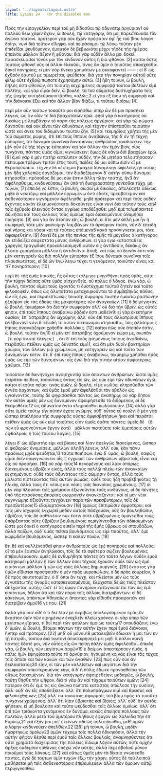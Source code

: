 ```yaml
---
layout: '../layouts/Layout.astro'
Title: Lysias 24 - For the disabled man
---
```


Πρὸς τὴν εἰσαγγελίαν περὶ τοῦ μὴ δίδοσθαι τῷ ἀδυνάτῳ ἀργύριον1
οὐ πολλοῦ δέω χάριν ἔχειν, ὦ βουλή, τῷ κατηγόρῳ, ὅτι μοι παρεσκεύασε τὸν ἀγῶνα τουτονί. πρότερον γὰρ οὐκ ἔχων πρόφασιν ἐφ᾽ ἧς τοῦ βίου λόγον δοίην, νυνὶ διὰ τοῦτον εἴληφα. καὶ πειράσομαι τῷ λόγῳ τοῦτον μὲν ἐπιδεῖξαι ψευδόμενον, ἐμαυτὸν δὲ βεβιωκότα μέχρι τῆσδε τῆς ἡμέρας ἐπαίνου μᾶλλον ἄξιον ἤ φθόνου: διὰ γὰρ οὐδὲν ἄλλο μοι δοκεῖ παρασκευάσαι τόνδε μοι τὸν κίνδυνον οὗτος ἢ διὰ φθόνον. [2] καίτοι ὅστις τούτοις φθονεῖ οὓς οἱ ἄλλοι ἐλεοῦσι, τίνος ἂν ὑμῖν ὁ τοιοῦτος ἀποσχέσθαι δοκεῖ πονηρίας; εἰ μὲν γὰρ ἕνεκα χρημάτων με συκοφαντεῖ —— : εἰ δ᾽ ὡς ἐχθρὸν ἑαυτοῦ με τιμωρεῖται, ψεύδεται: διὰ γὰρ τὴν πονηρίαν αὐτοῦ οὔτε φίλῳ οὔτε ἐχθρῷ πώποτε ἐχρησάμην αὐτῶ. [3] ἤδη τοίνυν, ὦ βουλή, δῆλός ἐστι φθονῶν, ὅτι τοιαύτῃ κεχρημένος συμφορᾷ τούτου βελτίων εἰμὶ πολίτης. καὶ γὰρ οἶμαι δεῖν, ὦ βουλή, τὰ τοῦ σώματος δυστυχήματα τοῖς τῆς ψυχῆς ἐπιτηδεύμασιν ἰᾶσθαι, καλῶς.2 εἰ γὰρ ἐξ ἴσου τῇ συμφορᾷ καὶ τὴν διάνοιαν ἕξω καὶ τὸν ἄλλον βίον διάξω, τί τούτου διοίσω; [4]

περὶ μὲν οὖν τούτων τοσαῦτά μοι εἰρήσθω: ὑπὲρ ὧν δέ μοι προσήκει λέγειν, ὡς ἂν οἷόν τε διὰ βραχυτάτων ἐρῶ. φησὶ γὰρ ὁ κατήγορος οὐ δικαίως με λαμβάνειν τὸ παρὰ τῆς πόλεως ἀργύριον: καὶ γὰρ τῷ σώματι δύνασθαι καὶ οὐκ εἶναι τῶν ἀδυνάτων, καὶ τέχνην ἐπίστασθαι τοιαύτην ὥστε καὶ ἄνευ τοῦ διδομένου τούτου ζῆν. [5] καὶ τεκμηρίοις χρῆται τῆς μὲν τοῦ σώματος ῥώμης, ὅτι ἐπὶ τοὺς ἵππους ἀναβαίνω, τῆς δ᾽ ἐν τῇ τέχνῃ εὐπορίας, ὅτι δύναμαι συνεῖναι δυναμένοις ἀνθρώποις ἀναλίσκειν. τὴν μὲν οὖν ἐκ τῆς τέχνης εὐπορίαν καὶ τὸν ἄλλον τὸν ἐμὸν βίον, οἷος τυγχάνει, πάντας ὑμᾶς οἴμαι γιγνώσκειν: ὅμως δὲ κἀγὼ διὰ βραχέων ἐρῶ. [6] ἐμοὶ γὰρ ὁ μὲν πατὴρ κατέλιπεν οὐδέν, τὴν δὲ μητέρα τελευτήσασαν πέπαυμαι τρέφων τρίτον ἔτος τουτί, παῖδες δέ μοι οὔπω εἰσὶν οἵ με θεραπεύσουσι. τέχνην δὲ κέκτημαι βραχέα δυναμένην ὠφελεῖν, ἣν αὐτὸς μὲν ἤδη χαλεπῶς ἐργάζομαι, τὸν διαδεξόμενον δ᾽ αὐτὴν οὔπω δύναμαι κτήσασθαι. πρόσοδος δέ μοι οὐκ ἔστιν ἄλλη πλὴν ταύτης, ἣν3 ἂν ἀφέλησθέ με, κινδυνεύσαιμ᾽ ἂν ὑπὸ τῇ δυσχερεστάτῃ γενέσθαι τύχῃ. μὴ τοίνυν, [7] ἐπειδή γε ἔστιν, ὦ βουλή, σῶσαί με δικαίως, ἀπολέσητε ἀδίκως: μηδὲ ἃ νεωτέρῳ καὶ μᾶλλον ἐρρωμένῳ ὄντι ἔδοτε, πρεσβύτερον καὶ ἀσθενέστερον γιγνόμενον ἀφέλησθε: μηδὲ πρότερον καὶ περὶ τοὺς οὐδὲν ἔχοντας κακὸν ἐλεημονέστατοι δοκοῦντες εἶναι νυνὶ διὰ τοῦτον τοὺς καὶ4 τοῖς ἐχθροῖς ἐλεινοὺς ὄντας ἀγρίως ἀποδέξησθε: μηδ᾽ ἐμὲ τολμήσαντες ἀδικῆσαι καὶ τοὺς ἄλλους τοὺς ὁμοίως ἐμοὶ διακειμένους ἀθυμῆσαι ποιήσητε. [8] καὶ γὰρ ἂν ἄτοπον εἴη, ὦ βουλή, εἰ ὅτε μὲν ἁπλῆ μοι ἦν ἡ συμφορά, τότε μὲν φαινοίμην λαμβάνων τὸ ἀργύριον τοῦτο, νῦν δ᾽ ἐπειδὴ καὶ γῆρας καὶ νόσοι καὶ τὰ τούτοις ἑπόμενα5 κακὰ προσγίγνεταί μοι, τότε ἀφαιρεθείην. [9] δοκεῖ δέ μοι τῆς πενίας τῆς ἐμῆς τὸ μέγεθος ὁ κατήγορος ἂν ἐπιδεῖξαι σαφέστατα μόνος ἀνθρώπων. εἰ γὰρ ἐγὼ κατασταθεὶς χορηγὸς τραγῳδοῖς προκαλεσαίμην6 αὐτὸν εἰς ἀντίδοσιν, δεκάκις ἂν ἕλοιτο χορηγῆσαι μᾶλλον ἢ ἀντιδοῦναι ἅπαξ. καὶ πῶς οὐ δεινόν ἐστι νῦν μὲν κατηγορεῖν ὡς διὰ πολλὴν εὐπορίαν ἐξ ἴσου δύναμαι συνεῖναι τοῖς πλουσιωτάτοις, εἰ δὲ ὧν ἐγὼ λέγω τύχοι τι γενόμενον, τοιοῦτον εἶναι; καὶ τί7 πονηρότερον; [10]

περὶ δὲ τῆς ἐμῆς ἱππικῆς, ἧς οὗτος ἐτόλμησε μνησθῆναι πρὸς ὑμᾶς, οὔτε τὴν τύχην δείσας οὔτε ὑμᾶς αἰσχυνθείς, οὐ πολὺς ὁ λόγος. ἐγὼ γὰρ, ὦ βουλή, πάντας οἶμαι τοὺς ἔχοντάς τι δυστύχημα τοῦτο8 ζητεῖν καὶ τοῦτο φιλοσοφεῖν, ὅπως ὡς ἀλυπότατα μεταχειριοῦνται τὸ συμβεβηκὸς πάθος. ὧν εἷς ἐγώ, καὶ περιπεπτωκὼς τοιαύτῃ συμφορᾷ ταύτην ἐμαυτῷ ῥᾳστώνην ἐξηῦρον εἰς τὰς ὁδοὺς τὰς μακροτέρας τῶν ἀναγκαίων. [11] ὃ δὲ μέγιστον, ὦ βουλή, τεκμήριον ὅτι διὰ τὴν συμφορὰν ἀλλ᾽ οὐ διὰ τὴν ὕβριν, ὡς οὗτός φησιν, ἐπὶ τοὺς ἵππους ἀναβαίνω ῥᾴδιόν ἐστι μαθεῖν9: εἰ γὰρ ἐκεκτήμην οὐσίαν, ἐπ᾽ ἀστράβης ἂν ὠχούμην, ἀλλ᾽ οὐκ ἐπὶ τοὺς ἀλλοτρίους ἵππους ἀνέβαινον: νυνὶ δ᾽ ἐπειδὴ τοιοῦτον οὐ δύναμαι κτήσασθαι, τοῖς ἀλλοτρίοις ἵπποις ἀναγκάζομαι χρῆσθαι πολλάκις. [12] καίτοι πῶς οὐκ ἄτοπόν ἐστιν, ὦ βουλή, τοῦτον ἄν,10 εἰ μὲν ἐπ᾽ ἀστράβης ὀχούμενον ἑώρα με, σιωπᾶν （τί γὰρ ἂν καὶ ἔλεγεν;）, ὅτι δ᾽ ἐπὶ τοὺς ᾐτημένους ἵππους ἀναβαίνω, πειρᾶσθαι πείθειν ὑμᾶς ὡς δυνατός εἰμι11; καὶ ὅτι μὲν δυοῖν βακτηρίαιν χρῶμαι, τῶν ἄλλων μιᾷ χρωμένων, μὴ κατηγορεῖν ὡς καὶ τοῦτο τῶν δυναμένων ἐστιν: ὅτι δ᾽ ἐπὶ τοὺς ἵππους ἀναβαίνω, τεκμηρίῳ χρῆσθαι πρὸς ὑμᾶς ὡς εἰμὶ τῶν δυναμένων; οἷς ἐγώ διὰ τὴν αὐτὴν αἰτίαν ἀμφοτέροις χρῶμαι. [13]

τοσοῦτον δὲ διενήνοχεν ἀναισχυντίᾳ τῶν ἁπάντων ἀνθρώπων, ὥστε ὑμᾶς πειρᾶται πείθειν, τοσούτους ὄντας εἵς ὤν, ὡς οὐκ εἰμὶ τῶν ἀδυνάτων ἐγώ. καίτοι εἰ τοῦτο πείσει τινὰς ὑμῶν, ὦ βουλή, τί με κωλύει κληροῦσθαι τῶν ἐννέα ἀρχόντων, καὶ ὑμᾶς ἐμοῦ μὲν ἀφελέσθαι τὸν ὀβολὸν ὡς ὑγιαίνοντος, τούτῳ δὲ ψηφίσασθαι πάντας ὡς ἀναπήρῳ; οὐ γὰρ δήπου τὸν αὐτὸν ὑμεῖς μὲν ὡς δυνάμενον ἀφαιρήσεσθε τὸ διδόμενον, οἱ δὲ θεσμοθέται12 ὡς ἀδύνατον ὄντα κληροῦσθαι κωλύσουσιν. [14] ἀλλὰ γὰρ οὔτε ὑμεῖς τούτῳ τὴν αὐτὴν ἔχετε γνώμην, οὔθ᾽ οὗτος εὖ ποιῶν. ὁ μὲν γὰρ ὥσπερ ἐπικλήρου τῆς συμφορᾶς οὔσης ἀμφισβητήσων ἥκει καὶ πειρᾶται πείθειν ὑμᾶς ὡς οὐκ εἰμὶ τοιοῦτος οἷον ὑμεῖς ὁρᾶτε πάντες: ὑμεῖς δὲ （ὃ τῶν εὖ φρονούντων ἔργον ἐστί） μᾶλλον πιστεύετε τοῖς ὑμετέροις αὐτῶν ὀφθαλμοῖς ἢ τοῖς τούτου λόγοις. [15]

λέγει δ᾽ ὡς ὑβριστής εἰμι καὶ βίαιος καὶ λίαν ἀσελγῶς διακείμενος, ὥσπερ εἰ φοβερῶς ὀνομάσειε, μέλλων ἀληθῆ λέγειν, ἀλλ᾽ οὐκ, ἐὰν πάνυ πραόνως μηδὲ ψεύδηται,13 ταῦτα ποιήσων. ἐγὼ δ᾽ ὑμᾶς, ὦ βουλή, σαφῶς οἶμαι δεῖν διαγιγνώσκειν οἷς τ᾽ ἐγχωρεῖ τῶν ἀνθρώπων ὑβρισταῖς εἶναι καὶ οἷς οὐ προσήκει. [16] οὐ γὰρ τοὺς14 πενομένους καὶ λίαν ἀπόρως διακειμένους ὑβρίζειν εἰκός, ἀλλὰ τοὺς πολλῷ πλείω τῶν ἀναγκαίων κεκτημένους: οὐδὲ τοὺς ἀδυνάτους τοῖς σώμασιν ὄντας, ἀλλὰ τοὺς μάλιστα πιστεύοντας ταῖς αὑτῶν ῥώμαις: οὐδὲ τοὺς ἤδη προβεβηκότας τῇ ἡλικίᾳ, ἀλλὰ τοὺς ἔτι νέους καὶ νέαις ταῖς διανοίαις χρωμένους. [17] οἱ μὲν γὰρ πλούσιοι τοῖς χρήμασιν ἐξωνοῦνται τοὺς κινδύνους, οἱ δὲ πένητες ὑπὸ τῆς παρούσης ἀπορίας σωφρονεῖν ἀναγκάζονται: καὶ οἱ μὲν νέοι συγγνώμης ἀξιοῦνται τυγχάνειν παρὰ τῶν πρεσβυτέρων, τοῖς δὲ πρεσβυτέροις15 ἐξαμαρτάνουσιν [18] ὁμοίως ἐπιτιμῶσιν ἀμφότεροι: καὶ τοῖς μὲν ἰσχυροῖς ἐγχωρεῖ μηδὲν αὐτοῖς πάσχουσιν, οὓς ἂν βουληθῶσιν, ὑβρίζειν, τοῖς δὲ ἀσθενέσιν οὐκ ἔστιν οὔτε ὑβριζομένοις ἀμύνεσθαι τοὺς ὑπάρξαντας οὔτε ὑβρίζειν βουλομένοις περιγίγνεσθαι τῶν ἀδικουμένων. ὥστε μοι δοκεῖ ὁ κατήγορος εἰπεῖν περὶ τῆς ἐμῆς ὕβρεως οὐ σπουδάζων, ἀλλὰ παίζων, οὐδ᾽ ὑμᾶς πεῖσαι βουλόμενος ὡς εἰμὶ τοιοῦτος, ἀλλ᾽ ἐμὲ κωμῳδεῖν βουλόμενος, ὥσπερ τι καλὸν ποιῶν. [19]

ἔτι δὲ καὶ συλλέγεσθαί φησιν ἀνθρώπους ὡς ἐμὲ πονηροὺς καὶ πολλούς, οἳ τὰ μὲν ἑαυτῶν ἀνηλώκασι, τοῖς δὲ τὰ σφέτερα σῴζειν βουλομένοις ἐπιβουλεύουσιν. ὑμεῖς δὲ ἐνθυμήθητε πάντες ὅτι ταῦτα λέγων οὐδὲν ἐμοῦ κατηγορεῖ μᾶλλον ἢ τῶν ἄλλων ὅσοι τέχνας ἔχουσιν οὐδὲ τῶν ὡς ἐμὲ εἰσιόντων μᾶλλον ἢ τῶν ὡς τοὺς ἄλλους δημιουργούς. [20] ἕκαστος γὰρ ὑμῶν εἴθισται προσφοιτᾶν ὁ μὲν πρὸς μυροπώλιον, ὁ δὲ πρὸς κουρεῖον, ὁ δὲ πρὸς σκυτοτομεῖον, ὁ δ᾽ ὅποι ἂν τύχῃ, καὶ πλεῖστοι μὲν ὡς τοὺς ἐγγυτάτω τῆς ἀγορᾶς κατεσκευασμένους, ἐλάχιστοι δὲ ὡς τοὺς πλεῖστον ἀπέχοντας αὐτῆς: ὥστ᾽ εἴ τις ὑμῶν πονηρίαν καταγνώσεται τῶν ὡς ἐμὲ εἰσιόντων, δῆλον ὅτι καὶ τῶν παρὰ τοῖς ἄλλοις διατριβόντων: εἰ δὲ κἀκείνων, ἁπάντων Ἀθηναίων: ἅπαντες γὰρ εἴθισθε προσφοιτᾶν καὶ διατρίβειν ἁμοῦ16 γέ που. [21]


ἀλλὰ γὰρ οὐκ οἶδ᾽ ὅ τι δεῖ λίαν με ἀκριβῶς ἀπολογούμενον πρὸς ἓν ἕκαστον ὑμῖν τῶν εἰρημένων ἐνοχλεῖν πλείω χρόνον. εἰ γὰρ ὑπὲρ τῶν μεγίστων εἴρηκα, τί δεῖ περὶ τῶν φαύλων ὁμοίως τούτῳ17 σπουδάζειν; ἐγὼ δ᾽ ὑμῶν, ὦ βουλή, δέομαι πάντων τὴν αὐτὴν ἔχειν περὶ ἐμοῦ διάνοιαν, ἥνπερ καὶ πρότερον. [22] μηδ᾽ οὗ μόνου18 μεταλαβεῖν ἔδωκεν ἡ μοι τῶν ἐν τῇ πατρίδι, τούτου διὰ τουτονὶ ἀποστερήσητέ με: μηδ᾽ ἃ πάλαι κοινῇ πάντες ἔδοτέ μοι, νῦν οὗτος εἷς ὢν πείσῃ πάλιν ὑμᾶς ἀφελέσθαι. ἐπειδὴ γὰρ, ὦ βουλή, τῶν μεγίστων ἀρχῶν19 ὁ δαίμων ἀπεστέρησεν ἡμᾶς, ἡ πόλις ἡμῖν ἐψηφίσατο τοῦτο τὸ ἀργύριον, ἡγουμένη κοινὰς εἶναι τὰς τύχας τοῖς ἅπασι καὶ τῶν κακῶν καὶ τῶν ἀγαθῶν. [23] πῶς οὖν οὐκ ἂν δειλαιότατος20 εἴην, εἰ τῶν μὲν καλλίστων καὶ μεγίστων διὰ τὴν συμφορὰν ἀπεστερημένος εἴην, ἃ δ᾽ ἡ πόλις ἔδωκε προνοηθεῖσα τῶν οὕτως διακειμένων, διὰ τὸν κατήγορον ἀφαιρεθείην; μηδαμῶς, ὦ βουλή, ταύτῃ θῆσθε τὴν ψῆφον. διὰ τί γὰρ ἂν καὶ τύχοιμι τοιούτων ὑμῶν; [24] πότερον ὅτι δι᾽ ἐμέ τις εἰς ἀγῶνα πώποτε καταστὰς ἀπώλεσε τὴν οὐσίαν; ἀλλ᾽ οὐδ᾽ ἂν εἷς ἀποδείξειεν. ἀλλ᾽ ὅτι πολυπράγμων εἰμὶ καὶ θρασὺς καὶ φιλαπεχθήμων; [25] ἀλλ᾽ οὐ τοιαύταις ἀφορμαῖς τοῦ βίου πρὸς τὰ τοιαῦτα τυγχάνω χρώμενος. ἀλλ᾽ ὅτι λίαν ὑβριστὴς καὶ βίαιος; ἀλλ᾽ οὐδ᾽ ἂν αὐτὸς φήσειεν, εἰ μὴ βούλοιτο καὶ τοῦτο ψεύδεσθαι τοῖς ἄλλοις ὁμοίως. ἀλλ᾽ ὅτι ἐπὶ τῶν τριάκοντα γενόμενος ἐν δυνάμει κακῶς ἐποίησα πολλοὺς τῶν πολιτῶν; ἀλλὰ μετὰ τοῦ ὑμετέρου πλήθους ἔφυγον εἰς Χαλκίδα τὴν ἐπ᾽ Εὐρίπῳ,21 καὶ ἐξόν μοι μετ᾽ ἐκείνων ἀδεῶς πολιτεύεσθαι, μεθ᾽ ὑμῶν εἱλόμην κινδυνεύειν ἀπελθών.22 [26] μὴ τοίνυν, ὦ βουλή, μηδὲν ἡμαρτηκὼς ὁμοίων23 ὑμῶν τύχοιμι τοῖς πολλὰ ἠδικηκόσιν, ἀλλὰ τὴν αὐτὴν ψῆφον θέσθε περὶ ἐμοῦ ταῖς ἄλλαις βουλαῖς, ἀναμνησθέντες ὅτι οὔτε χρήματα διαχειρίσας τῆς πόλεως δίδωμι λόγον αὐτῶν, οὔτε ἀρχὴν ἄρξας οὐδεμίαν εὐθύνας ὑπέχω νῦν αὐτῆς, ἀλλὰ περὶ ὀβολοῦ μόνον ποιοῦμαι τοὺς λόγους. [27] καὶ οὕτως ὑμεῖς μὲν τὰ δίκαια γνώσεσθε πάντες, ἐγὼ δὲ τούτων ὑμῖν τυχὼν ἕξω τὴν χάριν, οὗτος δὲ τοῦ λοιποῦ μαθήσεται μὴ τοῖς ἀσθενεστέροις ἐπιβουλεύειν ἀλλὰ τῶν ὁμοίων αὐτῷ περιγίγνεσθαι.
